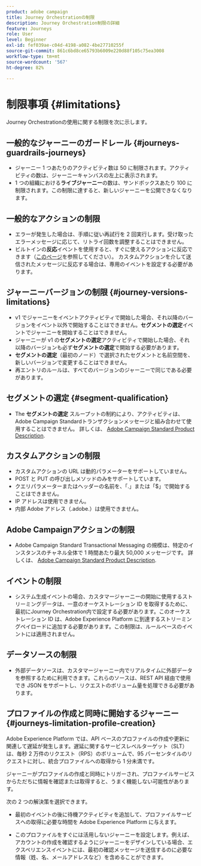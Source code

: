 ```yaml
---
product: adobe campaign
title: Journey Orchestrationの制限
description: Journey Orchestration制限の詳細
feature: Journeys
role: User
level: Beginner
exl-id: fef039ae-c04d-4198-a082-4be27710255f
source-git-commit: 861c6bd8ce65793b6009e220d88f105c75ea3008
workflow-type: tm+mt
source-wordcount: '567'
ht-degree: 82%

---
```


# 制限事項 {#limitations}

Journey Orchestrationの使用に関する制限を次に示します。

## 一般的なジャーニーのガードレール {#journeys-guardrails-journeys}

* ジャーニー 1 つあたりのアクティビティ数は 50 に制限されます。アクティビティの数は、ジャーニーキャンバスの左上に表示されます。
* 1 つの組織における&#x200B;**ライブジャーニー**&#x200B;の数は、サンドボックスあたり 100 に制限されます。この制限に達すると、新しいジャーニーを公開できなくなります。

## 一般的なアクションの制限

* エラーが発生した場合は、手順に従い再試行を 2 回実行します。受け取ったエラーメッセージに応じて、リトライ回数を調整することはできません。 
* ビルトインの&#x200B;**反応**&#x200B;イベントを使用すると、すぐに使えるアクションに反応できます（[このページ](../building-journeys/reaction-events.md)を参照してください）。
カスタムアクションを介して送信されたメッセージに反応する場合は、専用のイベントを設定する必要があります。 

## ジャーニーバージョンの制限 {#journey-versions-limitations}

* v1 でジャーニーをイベントアクティビティで開始した場合、それ以降のバージョンをイベント以外で開始することはできません。**セグメントの選定**&#x200B;イベントでジャーニーを開始することはできません。
* ジャーニーが v1 の&#x200B;**セグメントの選定**&#x200B;アクティビティで開始した場合、それ以降のバージョンも必ず&#x200B;**セグメントの選定**&#x200B;で開始する必要があります。
* **セグメントの選定**（最初のノード）で選択されたセグメントと名前空間を、新しいバージョンで変更することはできません。
* 再エントリのルールは、すべてのバージョンのジャーニーで同じである必要があります。

## セグメントの選定 {#segment-qualification}

* The **セグメントの選定** スループットの制約により、アクティビティは、Adobe Campaign Standardトランザクションメッセージと組み合わせて使用することはできません。 詳しくは、 [Adobe Campaign Standard Product Description](https://helpx.adobe.com/jp/legal/product-descriptions/campaign-standard.html). 
 
## カスタムアクションの制限

* カスタムアクションの URL は動的パラメーターをサポートしていません。 
* POST と PUT の呼び出しメソッドのみをサポートしています。 
* クエリパラメーターまたはヘッダーの名前を、「.」または「$」で開始することはできません。 
* IP アドレスは使用できません。 
* 内部 Adobe アドレス（.adobe.）は使用できません。
 
## Adobe Campaignアクションの制限

* Adobe Campaign Standard Transactional Messaging の規模は、特定のインスタンスのチャネル全体で 1 時間あたり最大 50,000 メッセージです。 詳しくは、 [Adobe Campaign Standard Product Description](https://helpx.adobe.com/jp/legal/product-descriptions/campaign-standard.html). 
 
## イベントの制限

* システム生成イベントの場合、カスタマージャーニーの開始に使用するストリーミングデータは、一意のオーケストレーション ID を取得するために、最初にJourney Orchestration内で設定する必要があります。このオーケストレーション ID は、Adobe Experience Platform に到達するストリーミングペイロードに追加する必要があります。この制限は、ルールベースのイベントには適用されません。
 
## データソースの制限

* 外部データソースは、カスタマージャーニー内でリアルタイムに外部データを参照するために利用できます。これらのソースは、REST API 経由で使用でき JSON をサポートし、リクエストのボリューム量を処理できる必要があります。

## プロファイルの作成と同時に開始するジャーニー {#journeys-limitation-profile-creation}

Adobe Experience Platform では、API ベースのプロファイルの作成や更新に関連して遅延が発生します。遅延に関するサービスレベルターゲット（SLT）は、毎秒 2 万件のリクエスト（RPS）のボリュームで、95 パーセンタイルのリクエストに対し、統合プロファイルへの取得から 1 分未満です。

ジャーニーがプロファイルの作成と同時にトリガーされ、プロファイルサービスからただちに情報を確認または取得すると、うまく機能しない可能性があります。

次の 2 つの解決策を選択できます。

* 最初のイベントの後に待機アクティビティを追加して、プロファイルサービスへの取得に必要な時間を Adobe Experience Platform に与えます。

* このプロファイルをすぐには活用しないジャーニーを設定します。例えば、アカウントの作成を確認するようにジャーニーをデザインしている場合、エクスペリエンスイベントには、最初の確認メッセージを送信するのに必要な情報（姓、名、メールアドレスなど）を含めることができます。
